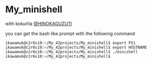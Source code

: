 # My_minishell
with kokurita [@HINOKAGUZUTI](https://github.com/HINOKAGUZUTI)

you can get the bash like prompt with the following command
```
ikawamuk@c2r6s10:~/My_42projects/My_minishell$ export PS1
ikawamuk@c2r6s10:~/My_42projects/My_minishell$ export HOSTNAME
ikawamuk@c2r6s10:~/My_42projects/My_minishell$ ./minishell 
ikawamuk@c2r6s10:~/My_42projects/My_minishell$ 
```
